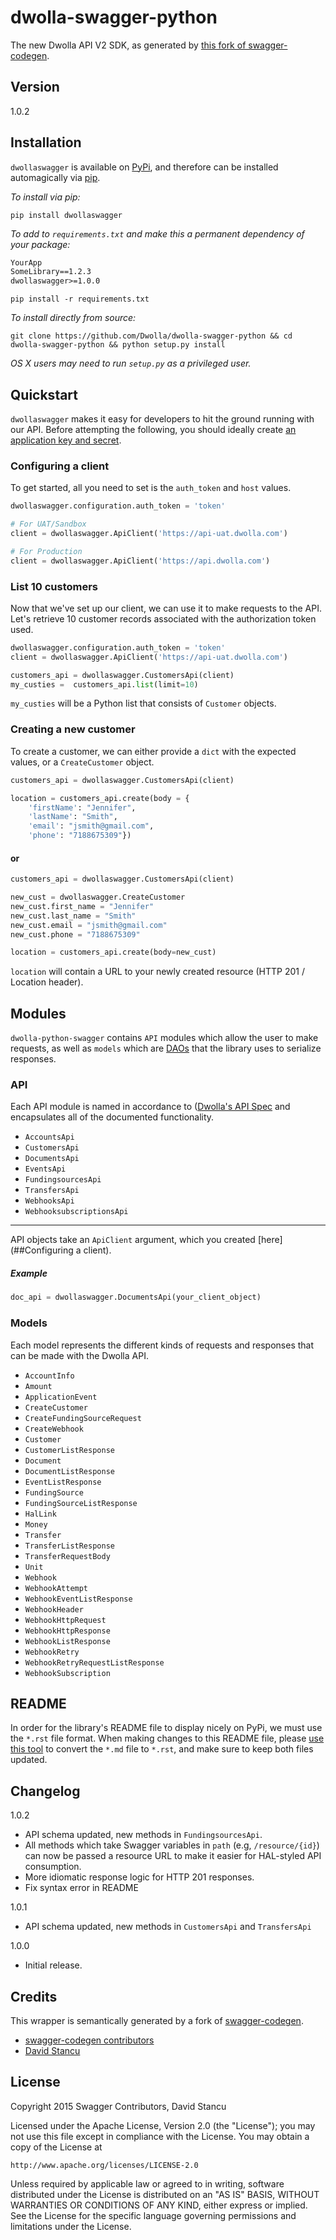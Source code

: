 dwolla-swagger-python
=========

The new Dwolla API V2 SDK, as generated by [this fork of swagger-codegen](https://github.com/mach-kernel/swagger-codegen). 

## Version

1.0.2

## Installation

`dwollaswagger` is available on [PyPi](https://pypi.python.org/pypi/dwollaswagger), and therefore can be installed automagically via [pip](https://pip.pypa.io/en/latest/installing.html).

*To install via pip:*

```
pip install dwollaswagger
```

*To add to `requirements.txt` and make this a permanent dependency of your package:*

```requirements.txt
YourApp
SomeLibrary==1.2.3
dwollaswagger>=1.0.0
```
```
pip install -r requirements.txt
```

*To install directly from source:*
```
git clone https://github.com/Dwolla/dwolla-swagger-python && cd dwolla-swagger-python && python setup.py install 
```

*OS X users may need to run `setup.py` as a privileged user.*

## Quickstart

`dwollaswagger` makes it easy for developers to hit the ground running with our API. Before attempting the following, you should ideally create [an application key and secret](https://www.dwolla.com/applications).

### Configuring a client

To get started, all you need to set is the `auth_token` and `host` values. 

```python
dwollaswagger.configuration.auth_token = 'token'

# For UAT/Sandbox
client = dwollaswagger.ApiClient('https://api-uat.dwolla.com')

# For Production
client = dwollaswagger.ApiClient('https://api.dwolla.com')
```

### List 10 customers

Now that we've set up our client, we can use it to make requests to the API. Let's retrieve 10 customer records associated with the authorization token used. 

```python
dwollaswagger.configuration.auth_token = 'token'
client = dwollaswagger.ApiClient('https://api-uat.dwolla.com')

customers_api = dwollaswagger.CustomersApi(client)
my_custies =  customers_api.list(limit=10)
```

`my_custies` will be a Python list that consists of `Customer` objects. 

### Creating a new customer

To create a customer, we can either provide a `dict` with the expected values, or a `CreateCustomer` object. 

```python
customers_api = dwollaswagger.CustomersApi(client)

location = customers_api.create(body = {
    'firstName': "Jennifer",
    'lastName': "Smith",
    'email': "jsmith@gmail.com",
    'phone': "7188675309"})
```

#### or 

```python
customers_api = dwollaswagger.CustomersApi(client)

new_cust = dwollaswagger.CreateCustomer
new_cust.first_name = "Jennifer"
new_cust.last_name = "Smith"
new_cust.email = "jsmith@gmail.com"
new_cust.phone = "7188675309"

location = customers_api.create(body=new_cust)
```

`location` will contain a URL to your newly created resource (HTTP 201 / Location header).

## Modules

`dwolla-python-swagger` contains `API` modules which allow the user to make requests, as well as `models` which are [DAOs](https://en.wikipedia.org/wiki/Data_access_object) that the library uses to serialize responses. 

### API
Each API module is named in accordance to ([Dwolla's API Spec](http://docsv2.dwolla.com/) and encapsulates all of the documented functionality. 

* `AccountsApi`
* `CustomersApi`
* `DocumentsApi`
* `EventsApi`
* `FundingsourcesApi`
* `TransfersApi`
* `WebhooksApi`
* `WebhooksubscriptionsApi`

----------

API objects take an `ApiClient` argument, which you created [here](##Configuring a client).

##### Example 
```python
doc_api = dwollaswagger.DocumentsApi(your_client_object)
```

### Models

Each model represents the different kinds of requests and responses that can be made with the Dwolla API. 

* `AccountInfo`
* `Amount`
* `ApplicationEvent`
* `CreateCustomer`
* `CreateFundingSourceRequest`
* `CreateWebhook`
* `Customer`
* `CustomerListResponse`
* `Document`
* `DocumentListResponse`
* `EventListResponse`
* `FundingSource`
* `FundingSourceListResponse`
* `HalLink`
* `Money`
* `Transfer`
* `TransferListResponse`
* `TransferRequestBody`
* `Unit`
* `Webhook`
* `WebhookAttempt`
* `WebhookEventListResponse`
* `WebhookHeader`
* `WebhookHttpRequest`
* `WebhookHttpResponse`
* `WebhookListResponse`
* `WebhookRetry`
* `WebhookRetryRequestListResponse`
* `WebhookSubscription`

## README

In order for the library's README file to display nicely on PyPi, we must use the `*.rst` file format. When making changes to this README file, please [use this tool](http://johnmacfarlane.net/pandoc/try/) to convert the `*.md` file to `*.rst`, and make sure to keep both files updated.

## Changelog

1.0.2
* API schema updated, new methods in `FundingsourcesApi`.
* All methods which take Swagger variables in `path` (e.g, `/resource/{id}`) can now be passed a resource URL to make it easier for HAL-styled API consumption.
* More idiomatic response logic for HTTP 201 responses.
* Fix syntax error in README

1.0.1
* API schema updated, new methods in `CustomersApi` and `TransfersApi`

1.0.0
* Initial release.

## Credits

This wrapper is semantically generated by a fork of [swagger-codegen](http://github.com/mach-kernel/swagger-codegen). 
 - [swagger-codegen contributors](https://github.com/swagger-api/swagger-codegen/network/members)
 - [David Stancu](http://github.com/mach-kernel)

## License

Copyright 2015 Swagger Contributors, David Stancu

Licensed under the Apache License, Version 2.0 (the "License");
you may not use this file except in compliance with the License.
You may obtain a copy of the License at

    http://www.apache.org/licenses/LICENSE-2.0

Unless required by applicable law or agreed to in writing, software
distributed under the License is distributed on an "AS IS" BASIS,
WITHOUT WARRANTIES OR CONDITIONS OF ANY KIND, either express or implied.
See the License for the specific language governing permissions and
limitations under the License.
